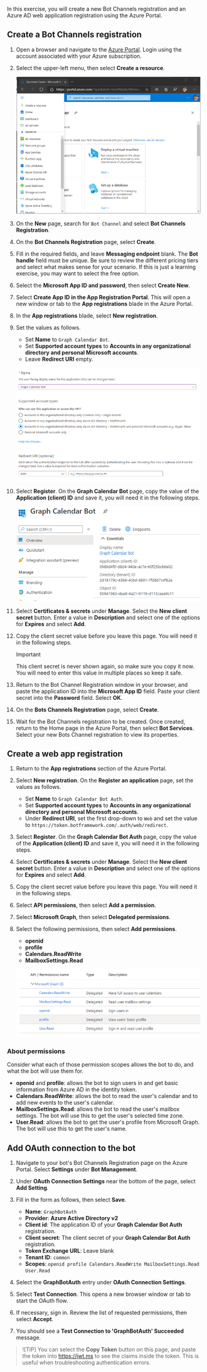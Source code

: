 <!-- markdownlint-disable MD002 MD041 -->

In this exercise, you will create a new Bot Channels registration and an Azure AD web application registration using the Azure Portal.

## Create a Bot Channels registration

1. Open a browser and navigate to the [Azure Portal](https://portal.azure.com). Login using the account associated with your Azure subscription.

1. Select the upper-left menu, then select **Create a resource**.

    ![A screenshot of the Azure Portal menu](images/create-resource.png)

1. On the **New** page, search for `Bot Channel` and select **Bot Channels Registration**.

1. On the **Bot Channels Registration** page, select **Create**.

1. Fill in the required fields, and leave **Messaging endpoint** blank. The **Bot handle** field must be unique. Be sure to review the different pricing tiers and select what makes sense for your scenario. If this is just a learning exercise, you may want to select the free option.

1. Select the **Microsoft App ID and password**, then select **Create New**.

1. Select **Create App ID in the App Registration Portal**. This will open a new window or tab to the **App registrations** blade in the Azure Portal.

1. In the **App registrations** blade, select **New registration**.

1. Set the values as follows.

    - Set **Name** to `Graph Calendar Bot`.
    - Set **Supported account types** to **Accounts in any organizational directory and personal Microsoft accounts**.
    - Leave **Redirect URI** empty.

    ![A screenshot of the Register an application page](./images/aad-register-an-app.png)

1. Select **Register**. On the **Graph Calendar Bot** page, copy the value of the **Application (client) ID** and save it, you will need it in the following steps.

    ![A screenshot of the application ID of the new app registration](./images/aad-application-id.png)

1. Select **Certificates & secrets** under **Manage**. Select the **New client secret** button. Enter a value in **Description** and select one of the options for **Expires** and select **Add**.

1. Copy the client secret value before you leave this page. You will need it in the following steps.

    > [!IMPORTANT]
    > This client secret is never shown again, so make sure you copy it now. You will need to enter this value in multiple places so keep it safe.

1. Return to the Bot Channel Registration window in your browser, and paste the application ID into the **Microsoft App ID** field. Paste your client secret into the **Password** field. Select **OK**.

1. On the **Bots Channels Registration** page, select **Create**.

1. Wait for the Bot Channels registration to be created. Once created, return to the Home page in the Azure Portal, then select **Bot Services**. Select your new Bots Channel registration to view its properties.

## Create a web app registration

1. Return to the **App registrations** section of the Azure Portal.

1. Select **New registration**. On the **Register an application** page, set the values as follows.

    - Set **Name** to `Graph Calendar Bot Auth`.
    - Set **Supported account types** to **Accounts in any organizational directory and personal Microsoft accounts**.
    - Under **Redirect URI**, set the first drop-down to `Web` and set the value to `https://token.botframework.com/.auth/web/redirect`.

1. Select **Register**. On the **Graph Calendar Bot Auth** page, copy the value of the **Application (client) ID** and save it, you will need it in the following steps.

1. Select **Certificates & secrets** under **Manage**. Select the **New client secret** button. Enter a value in **Description** and select one of the options for **Expires** and select **Add**.

1. Copy the client secret value before you leave this page. You will need it in the following steps.

1. Select **API permissions**, then select **Add a permission**.

1. Select **Microsoft Graph**, then select **Delegated permissions**.

1. Select the following permissions, then select **Add permissions**.

    - **openid**
    - **profile**
    - **Calendars.ReadWrite**
    - **MailboxSettings.Read**

    ![A screenshot of configured permissions](images/configured-permissions.png)

### About permissions

Consider what each of those permission scopes allows the bot to do, and what the bot will use them for.

- **openid** and **profile**: allows the bot to sign users in and get basic information from Azure AD in the identity token.
- **Calendars.ReadWrite**: allows the bot to read the user's calendar and to add new events to the user's calendar.
- **MailboxSettings.Read**: allows the bot to read the user's mailbox settings. The bot will use this to get the user's selected time zone.
- **User.Read**: allows the bot to get the user's profile from Microsoft Graph. The bot will use this to get the user's name.

## Add OAuth connection to the bot

1. Navigate to your bot's Bot Channels Registration page on the Azure Portal. Select **Settings** under **Bot Management**.

1. Under **OAuth Connection Settings** near the bottom of the page, select **Add Setting**.

1. Fill in the form as follows, then select **Save**.

    - **Name**: `GraphBotAuth`
    - **Provider**: **Azure Active Directory v2**
    - **Client id**: The application ID of your **Graph Calendar Bot Auth** registration.
    - **Client secret**: The client secret of your **Graph Calendar Bot Auth** registration.
    - **Token Exchange URL**: Leave blank
    - **Tenant ID**: `common`
    - **Scopes**: `openid profile Calendars.ReadWrite MailboxSettings.Read User.Read`

1. Select the **GraphBotAuth** entry under **OAuth Connection Settings**.

1. Select **Test Connection**. This opens a new browser window or tab to start the OAuth flow.

1. If necessary, sign in. Review the list of requested permissions, then select **Accept**.

1. You should see a **Test Connection to 'GraphBotAuth' Succeeded** message.

> ![TIP]
> You can select the **Copy Token** button on this page, and paste the token into https://jwt.ms to see the claims inside the token. This is useful when troubleshooting authentication errors.

